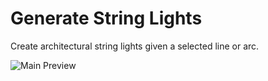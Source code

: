 Generate String Lights
========================

Create architectural string lights given a selected line or arc.

![Main Preview](https://formit3d.github.io/GenerateStringLights/preview.png)
